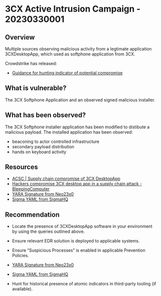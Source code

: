 # 3CX Active Intrusion Campaign - 20230330001

## Overview

Multiple sources observing malicious activity from a legtimate application 3CXDesktopApp, which used as softphone application from 3CX.

Crowdstrike has released:

- [Guidance for hunting indicator of potential compromise](https://www.reddit.com/r/crowdstrike/comments/125r3uu/20230329_situational_awareness_crowdstrike/)

## What is vulnerable?

The 3CX Softphone Application and an observed signed malicious installer.

## What has been observed?

The 3CX Softphone installer application has been modified to distibute a malicious payload. The installed application has been observed:
- beaconing to actor controlled infrastructure
- secondary payload distribution
- hands on keyboard activity

## Resources

- [ACSC | Supply chain compromise of 3CX DesktopApp](https://www.cyber.gov.au/acsc/view-all-content/alerts/supply-chain-compromise-3cx-desktopapp)
- [Hackers compromise 3CX desktop app in a supply chain attack - BleepingComputer](https://www.bleepingcomputer.com/news/security/hackers-compromise-3cx-desktop-app-in-a-supply-chain-attack/)
- [YARA Signature from Neo23x0](https://github.com/Neo23x0/signature-base/blob/master/yara/gen_mal_3cx_compromise_mar23.yar)
- [Sigma YAML from SigmaHQ](https://github.com/SigmaHQ/sigma/blob/master/rules/web/proxy_generic/proxy_malware_3cx_compromise.yml)

## Recommendation

- Locate the presence of 3CXDesktopApp software in your environment by using the queries outlined above.
- Ensure relevant EDR solution is deployed to applicable systems.
- Ensure “Suspicious Processes” is enabled in applicable Prevention Policies.

- [YARA Signature from Neo23x0](https://github.com/Neo23x0/signature-base/blob/master/yara/gen_mal_3cx_compromise_mar23.yar)
- [Sigma YAML from SigmaHQ](https://github.com/SigmaHQ/sigma/blob/master/rules/web/proxy_generic/proxy_malware_3cx_compromise.yml)
- Hunt for historical presence of atomic indicators in third-party tooling (if available).